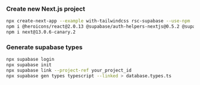 ### Create new Next.js project
```bash
npx create-next-app --example with-tailwindcss rsc-supabase --use-npm
npm i @heroicons/react@2.0.13 @supabase/auth-helpers-nextjs@0.5.2 @supabase/supabase-js@2.1.1 zustand@4.1.4 supabase@1.15.1 date-fns@2.29.3
npm i next@13.0.6-canary.2
```
### Generate supabase types
```bash
npx supabase login
npx supabase init
npx supabase link --project-ref your_project_id
npx supabase gen types typescript --linked > database.types.ts
```